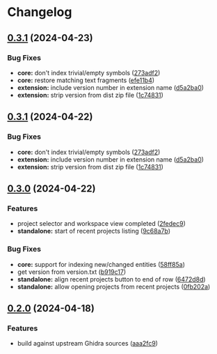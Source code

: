 # Changelog

## [0.3.1](https://github.com/garyttierney/ghidralite/compare/v0.3.0...v0.3.1) (2024-04-23)


### Bug Fixes

* **core:** don't index trivial/empty symbols ([273adf2](https://github.com/garyttierney/ghidralite/commit/273adf2d2ba45e4535ff6f47f87d7d9de4f5e96e))
* **core:** restore matching text fragments ([efe11b4](https://github.com/garyttierney/ghidralite/commit/efe11b4aed4316e384479ec5b612f6f5a390b801))
* **extension:** include version number in extension name ([d5a2ba0](https://github.com/garyttierney/ghidralite/commit/d5a2ba06d3ada7fa0f6a21020beb73cb3e42d7ad))
* **extension:** strip version from dist zip file ([1c74831](https://github.com/garyttierney/ghidralite/commit/1c74831858733831b1be7b4e287334ae9a84c9e8))

## [0.3.1](https://github.com/garyttierney/ghidralite/compare/v0.3.0...v0.3.1) (2024-04-22)


### Bug Fixes

* **core:** don't index trivial/empty symbols ([273adf2](https://github.com/garyttierney/ghidralite/commit/273adf2d2ba45e4535ff6f47f87d7d9de4f5e96e))
* **extension:** include version number in extension name ([d5a2ba0](https://github.com/garyttierney/ghidralite/commit/d5a2ba06d3ada7fa0f6a21020beb73cb3e42d7ad))
* **extension:** strip version from dist zip file ([1c74831](https://github.com/garyttierney/ghidralite/commit/1c74831858733831b1be7b4e287334ae9a84c9e8))

## [0.3.0](https://github.com/garyttierney/ghidralite/compare/v0.2.0...v0.3.0) (2024-04-22)


### Features

* project selector and workspace view completed ([2fedec9](https://github.com/garyttierney/ghidralite/commit/2fedec915756c36e7aa234d651f5f74734f02cbd))
* **standalone:** start of recent projects listing ([9c68a7b](https://github.com/garyttierney/ghidralite/commit/9c68a7b1744830e18db99cd1a5af0cd39acb3236))


### Bug Fixes

* **core:** support for indexing new/changed entities ([58ff85a](https://github.com/garyttierney/ghidralite/commit/58ff85a63f40e1376bdafbf1f0ad5a04b2480aee))
* get version from version.txt ([b919c17](https://github.com/garyttierney/ghidralite/commit/b919c172427830fd4ca14cdeeb310eb5eee9d270))
* **standalone:** align recent projects button to end of row ([6472d8d](https://github.com/garyttierney/ghidralite/commit/6472d8d64df6d9af384f3a45e8d51d5f39b3bff1))
* **standalone:** allow opening projects from recent projects ([0fb202a](https://github.com/garyttierney/ghidralite/commit/0fb202adc849f1b083d6485f9331b929e1a9b2dc))

## [0.2.0](https://github.com/garyttierney/ghidralite/compare/0.1.1...v0.2.0) (2024-04-18)


### Features

* build against upstream Ghidra sources ([aaa2fc9](https://github.com/garyttierney/ghidralite/commit/aaa2fc95dfce1dd6cc94281e661ea8db9e1a8c6c))
